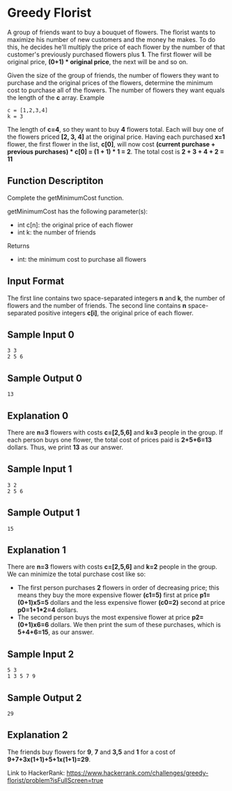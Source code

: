 # Greedy Florist

A group of friends want to buy a bouquet of flowers. The florist wants to maximize his number of new customers and the money he makes. To do this, he decides he'll multiply the price of each flower by the number of that customer's previously purchased flowers plus **1**. The first flower will be original price, **(0+1) * original price**, the next will be  and so on.

Given the size of the group of friends, the number of flowers they want to purchase and the original prices of the flowers, determine the minimum cost to purchase all of the flowers. The number of flowers they want equals the length of the **c** array.
Example
```
c = [1,2,3,4]
k = 3
```

The length of **c=4**, so they want to buy **4** flowers total. Each will buy one of the flowers priced **[2, 3, 4]** at the original price. Having each purchased **x=1** flower, the first flower in the list, **c[0]**, will now cost **(current purchase + previous purchases) * c[0] = (1 + 1) * 1 = 2**. The total cost is **2 + 3 + 4 + 2 = 11**

## Function Descriptiton

Complete the getMinimumCost function.

getMinimumCost has the following parameter(s):

* int c[n]: the original price of each flower
* int k: the number of friends

Returns
* int: the minimum cost to purchase all flowers

## Input Format

The first line contains two space-separated integers **n** and **k**, the number of flowers and the number of friends.
The second line contains **n** space-separated positive integers **c[i]**, the original price of each flower.

## Sample Input 0
```
3 3
2 5 6
```

## Sample Output 0
```
13
```

## Explanation 0

There are **n=3** flowers with costs **c=[2,5,6]** and **k=3** people in the group. If each person buys one flower, the total cost of prices paid is **2+5+6=13** dollars. Thus, we print **13** as our answer.

## Sample Input 1
```
3 2
2 5 6
```

## Sample Output 1
```
15
```

## Explanation 1

There are **n=3** flowers with costs **c=[2,5,6]** and **k=2** people in the group. We can minimize the total purchase cost like so:

* The first person purchases **2** flowers in order of decreasing price; this means they buy the more expensive flower **(c1=5)** first at price **p1=(0+1)x5=5** dollars and the less expensive flower **(c0=2)** second at price **p0=1+1*2=4** dollars.
* The second person buys the most expensive flower at price **p2=(0+1)x6=6** dollars.
We then print the sum of these purchases, which is **5+4+6=15**, as our answer.

## Sample Input 2

```
5 3
1 3 5 7 9
```
## Sample Output 2

```
29
```

## Explanation 2

The friends buy flowers for **9**, **7** and **3,5** and **1** for a cost of **9+7+3x(1+1)+5+1x(1+1)=29**.

Link to HackerRank: https://www.hackerrank.com/challenges/greedy-florist/problem?isFullScreen=true